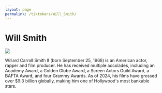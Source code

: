 ```yaml
---
layout: page
permalink: /tiktokers/Will_Smith/
---
```

# Will Smith


<img src="//upload.wikimedia.org/wikipedia/commons/thumb/3/3f/TechCrunch_Disrupt_2019_%2848834434641%29_%28cropped%29.jpg/220px-TechCrunch_Disrupt_2019_%2848834434641%29_%28cropped%29.jpg"> 

Willard Carroll  Smith II (born September 25, 1968) is an American actor, rapper and film producer. He has received multiple accolades, including an Academy Award, a Golden Globe Award, a Screen Actors Guild Award, a BAFTA Award, and four Grammy Awards. As of 2024, his films have grossed over $9.3 billion globally, making him one of Hollywood's most bankable stars.

